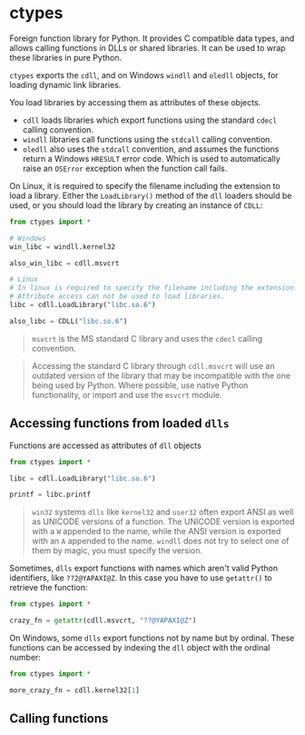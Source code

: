 # ctypes
Foreign function library for Python. It provides C compatible data types, and allows calling functions in DLLs or shared libraries. It can be used to wrap these libraries in pure Python.

`ctypes` exports the `cdll`, and on Windows `windll` and `oledll` objects, for loading dynamic link libraries.

You load libraries by accessing them as attributes of these objects.
- `cdll` loads libraries which export functions using the standard `cdecl` calling convention.
- `windll` libraries call functions using the `stdcall` calling convention.
- `oledll` also uses the `stdcall` convention, and assumes the functions return a Windows `HRESULT` error code. Which is used to automatically raise an `OSError` exception when the function call fails.

On Linux, it is required to specify the filename including the extension to load a library. Either the `LoadLibrary()` method of the `dll` loaders should be used, or you should load the library by creating an instance of `CDLL`:
```python
from ctypes import *

# Windows
win_libc = windll.kernel32

also_win_libc = cdll.msvcrt

# Linux
# In linux is required to specify the filename including the extension.
# Attribute access can not be used to load libraries.
libc = cdll.LoadLibrary("libc.so.6")

also_libc = CDLL("libc.so.6")
```
>`msvcrt` is the MS standard C library and uses the `cdecl` calling convention.

>Accessing the standard C library through `cdll.msvcrt` will use an outdated version of the library that may be incompatible with the one being used by Python. Where possible, use native Python functionality, or import and use the `msvcrt` module.
## Accessing functions from loaded `dlls`
Functions are accessed as attributes of `dll` objects
```python
from ctypes import *

libc = cdll.LoadLibrary("libc.so.6")

printf = libc.printf
```
>`win32` systems `dlls` like `kernel32` and `user32` often export ANSI as well as UNICODE versions of a function. The UNICODE version is exported with a `W` appended to the name, while the ANSI version is exported with an `A` appended to the name. `windll` does not try to select one of them by magic, you must specify the version.

Sometimes, `dlls` export functions with names which aren't valid Python identifiers, like `??2@YAPAXI@Z`. In this case you have to use `getattr()` to retrieve the function:
```python
from ctypes import *

crazy_fn = getattr(cdll.msvcrt, "??@YAPAXI@Z")
```

On Windows, some `dlls` export functions not by name but by ordinal. These functions can be accessed by indexing the `dll` object with the ordinal number:
```python
from ctypes import *

more_crazy_fn = cdll.kernel32[1]
```
## Calling functions